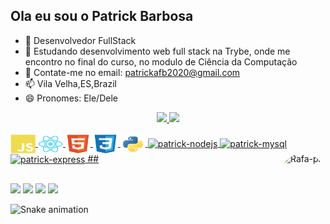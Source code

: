 ## Ola eu sou o Patrick Barbosa

- 🔭 Desenvolvedor FullStack
- 🌱 Estudando desenvolvimento web full stack na Trybe, onde me encontro no final do curso, no modulo de Ciência da Computação
- 💬 Contate-me no email: patrickafb2020@gmail.com
- 📫 Vila Velha,ES,Brazil
- 😄 Pronomes: Ele/Dele

<div align="center">
  <a href="https://github.com/dvpatrick">
  <img height="180em" src="https://github-readme-stats.vercel.app/api?username=dvpatrick&show_icons=true&theme=react&include_all_commits=true&count_private=true"/>
  <img height="180em" src="https://github-readme-stats.vercel.app/api/top-langs/?username=dvpatrick&layout=compact&langs_count=7&theme=react"/>
</div>

<div style="display: inline_block"><br>
  <img align="center" alt="patrick-Js" height="30" width="40" src="https://raw.githubusercontent.com/devicons/devicon/master/icons/javascript/javascript-plain.svg">
  <img align="center" alt="patrick-React" height="30" width="40" src="https://raw.githubusercontent.com/devicons/devicon/master/icons/react/react-original.svg">
  <img align="center" alt="patrick-HTML" height="30" width="40" src="https://raw.githubusercontent.com/devicons/devicon/master/icons/html5/html5-original.svg">
  <img align="center" alt="patrick-CSS" height="30" width="40" src="https://raw.githubusercontent.com/devicons/devicon/master/icons/css3/css3-original.svg">
  <img align="center" alt="patrick-Python" height="30" width="40" src="https://raw.githubusercontent.com/devicons/devicon/master/icons/python/python-original.svg">
  <img align="center" alt="patrick-nodejs" height="30" width="40" src="https://cdn.jsdelivr.net/gh/devicons/devicon/icons/nodejs/nodejs-original.svg" />
  <img align="center" alt="patrick-mysql" height="30" width="40" src="https://cdn.jsdelivr.net/gh/devicons/devicon/icons/mysql/mysql-plain-wordmark.svg" />
  <img align="center" alt="patrick-express" height="30" width="40" src="https://cdn.jsdelivr.net/gh/devicons/devicon/icons/express/express-original.svg" />
  ##
  
  <img align="right" alt="Rafa-pic" height="150" style="border-radius:50px;" src="https://media1.giphy.com/media/RbDKaczqWovIugyJmW/giphy.gif?cid=790b7611855b6ce40b86ad2cf4a5119e4e2996ce83e68783&rid=giphy.gif&ct=g">

  ##
  
</div>
  
##
  
<div> 

  <a href="https://instagram.com/patrick.ptk15" target="_blank"><img src="https://img.shields.io/badge/-Instagram-%23E4405F?style=for-the-badge&logo=instagram&logoColor=white" target="_blank"></a>
 <a href="https://discord.gg/cRsYChZSvD" target="_blank"><img src="https://img.shields.io/badge/Discord-7289DA?style=for-the-badge&logo=discord&logoColor=white" target="_blank"></a> 
  <a href = "mailto:patrickafb2020@gmail.com"><img src="https://img.shields.io/badge/-Gmail-%23333?style=for-the-badge&logo=gmail&logoColor=white" target="_blank"></a>
  <a href="https://www.linkedin.com/in/patrick-barbosa-nicodemus/" target="_blank"><img src="https://img.shields.io/badge/-LinkedIn-%230077B5?style=for-the-badge&logo=linkedin&logoColor=white" target="_blank"></a> 

 
  ![Snake animation](https://github.com/dvpatrick/dvpatrick/blob/output/github-contribution-grid-snake.svg)
 
</div>

